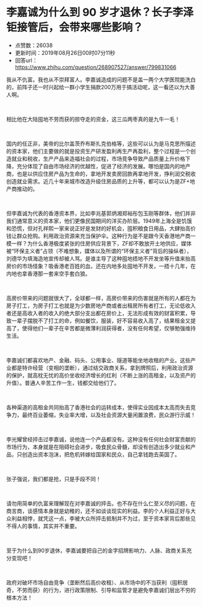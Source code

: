 # 李嘉诚为什么到 90 岁才退休？长子李泽钜接管后，会带来哪些影响？
- 点赞数：26038
- 更新时间：2019年08月26日00时07分11秒
- 回答url：https://www.zhihu.com/question/268907527/answer/799831066
<body>
 <p data-pid="QUamqrRT">我从不仇富。我也从不崇拜富人。李嘉诚造成的问题不是盖一两个大学医院能洗白的，前阵子还一时兴起给一群小学生捐款200万用于搞活动呢，这一看还以为大善人啊。</p>
 <p class="ztext-empty-paragraph"><br></p>
 <p data-pid="SSxYcbkH">相比他在大陆囤地不劳而获的掠夺走的资金，这三瓜两枣真的是九牛一毛！</p>
 <p class="ztext-empty-paragraph"><br></p>
 <p data-pid="mPZXO5Pk">国内的任正非，美帝的比尔盖茨乔布斯扎克伯格等，这些可以认为是马克思所描述的资本家，他们主要做的就是投资生产研发盈利再生产再盈利，整个过程是一个创造就业和税收，生产产品来造福社会的过程，市场竞争导致产品质量上升价格下降，充分体现了自由市场经济的优越性，促进了经济的发展。哪怕是国内的地产商，也是以供应住房产品为生命的，拿地开发卖房回款再拿地开发，挣利润交税收创造就业需求。近几十年来城市改造升级住房品质的上升等，都可以认为是ZF+地产商推动的。</p>
 <p class="ztext-empty-paragraph"><br></p>
 <p data-pid="p0V8r-Wc">但李嘉诚为代表的香港资本界，比如李兆基郭炳湘郑裕彤包玉刚等群体，他们并非我们通常意义的资本家，他们更像民国期间的洋买办阶层。1949年上海全是饥饿和恐慌，但对孔祥熙一家来说正好是发财的好机会，囤积粮食日用品，大肆抬高价钱让群众抢购。利用政治资源来充当保护伞。这种行为是不是跟今天香港地产商一模一样？为什么香港极度紧张的住房供应背景下，ZF却不敢放开土地供应，媒体被“环保主义者”占领（不难想象，媒体以及所谓的“环保主义者”背后的操纵者），刘德华为填海造地宣传却被人骂。是谁主导了这种囤地捂地不开发坐等升值来抬高房价的市场怪象？吸香港老百姓的血，还在内地多处囤地不开发，一捂十几年，在内地也拿香港那一套来空手套白狼。</p>
 <p class="ztext-empty-paragraph"><br></p>
 <p data-pid="gX5C4k3E">高房价带来的问题就很大了，全球都一样，高房价带来的伤害就是所有的人都在为房子打工，为房子打工也就是为少数房地产商或者出租房所有者打工，无论低收入者还是高收入者的收入的绝大部分支出都在房价上，无法形成有效的财富积累，导致一辈子摆脱不了打工的命，例如餐饮，服装，好不容易收入高了，结果租金又提高了，使得他们一辈子在辛苦都是微薄利润获得者，没有任何希望，仅够勉强维持生活。</p>
 <p class="ztext-empty-paragraph"><br></p>
 <p data-pid="_RZWAhwy">李嘉诚们都喜欢地产、金融、码头、公用事业、隧道等能坐地收租的产业。这些产业都是特许经营（变相的垄断），通过结交政商关系，拿到牌照后，利用政治资源的保护，就高枕无忧的高价坐收经济增长的红利（不断上涨的高租金，以及资产的升值）。普通人辛苦工作一生，钱都交给他们了。</p>
 <p class="ztext-empty-paragraph"><br></p>
 <p data-pid="3N3HI9yd">各种渠道的高租金共同抬高了香港社会的运转成本，使得实业因成本太高而失去竞争力，最终百业萎缩，失业率大增，以及社会资源大量闲置浪费，民众游行示威！</p>
 <p class="ztext-empty-paragraph"><br></p>
 <p data-pid="LN7qxgw7">李光耀曾经抨击过李嘉诚，说他连一个产品都没有。这种没有任何社会财富贡献的市场行为，本身就是在阻碍社会进步，吸食民众骨髓，却没有创造出多少就业和产品，只创造出资本泡沫，把危机转嫁给国家和民众，自己拿钱跑去英国了。</p>
 <p class="ztext-empty-paragraph"><br></p>
 <p data-pid="n-Hp_8se">张子强说，我们都是抢，只是手段不同！</p>
 <p class="ztext-empty-paragraph"><br></p>
 <p data-pid="rF2cC6K4">请勿用简单的仇富来理解现在对李嘉诚的抨击。也不存在什么仁至义尽的问题，在商言商，谈感情本身就是幼稚的，还不如谈谈现实的利益。李的个人利益正好与大众利益相悖，就凭这一点，李被大众所抨击抵制并不为过，至于资本家背后那些见不得人的事情，其实并不重要。</p>
 <p class="ztext-empty-paragraph"><br></p>
 <p data-pid="pEtI3mmr">至于为什么到90岁退休，李嘉诚要把自己的金字招牌影响力、人脉、政商关系充分变现吧！</p>
 <p class="ztext-empty-paragraph"><br></p>
 <p data-pid="W__Pd0rh">政府对破坏市场自由竞争（垄断然后高价收租）、从市场中的不当获利（囤积居奇，不劳而获）的行为，进行政策限制、引导和监管才是避免李嘉诚们层出不穷的根本方法！</p>
</body>